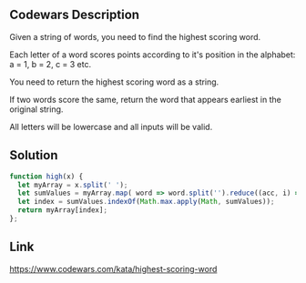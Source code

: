 ## Codewars Description
Given a string of words, you need to find the highest scoring word.

Each letter of a word scores points according to it's position in the alphabet: a = 1, b = 2, c = 3 etc.

You need to return the highest scoring word as a string.

If two words score the same, return the word that appears earliest in the original string.

All letters will be lowercase and all inputs will be valid.

## Solution
```Javascript
function high(x) {
  let myArray = x.split(' ');
  let sumValues = myArray.map( word => word.split('').reduce((acc, i) => acc + i.charCodeAt(0)-96, 0));
  let index = sumValues.indexOf(Math.max.apply(Math, sumValues));
  return myArray[index];
};
```

## Link
https://www.codewars.com/kata/highest-scoring-word

